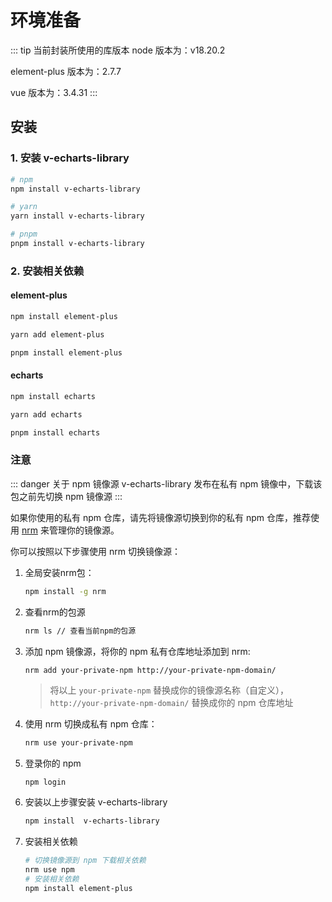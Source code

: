 # 环境准备

::: tip 当前封装所使用的库版本
node 版本为：v18.20.2

element-plus 版本为：2.7.7

vue 版本为：3.4.31
:::

## 安装

### 1. 安装 v-echarts-library

```bash
# npm
npm install v-echarts-library
```

```bash
# yarn
yarn install v-echarts-library
```

```bash
# pnpm
pnpm install v-echarts-library
```

### 2. 安装相关依赖

#### element-plus

```bash
npm install element-plus
```

```bash
yarn add element-plus
```

```bash
pnpm install element-plus
```

#### echarts

```bash
npm install echarts
```

```bash
yarn add echarts
```

```bash
pnpm install echarts
```

### 注意

::: danger 关于 npm 镜像源
v-echarts-library 发布在私有 npm 镜像中，下载该包之前先切换 npm 镜像源
:::

如果你使用的私有 npm 仓库，请先将镜像源切换到你的私有 npm 仓库，推荐使用 [nrm](https://www.npmjs.com/package/nrm)  来管理你的镜像源。

你可以按照以下步骤使用 nrm 切换镜像源：

1. 全局安装nrm包：

   ```bash
   npm install -g nrm
   ```

2. 查看nrm的包源

   ```bash
   nrm ls // 查看当前npm的包源
   ```

3. 添加 npm 镜像源，将你的 npm 私有仓库地址添加到 nrm:

   ```bash
   nrm add your-private-npm http://your-private-npm-domain/
   ```

   > 将以上 `your-private-npm` 替换成你的镜像源名称（自定义），`http://your-private-npm-domain/` 替换成你的 npm 仓库地址

4. 使用 nrm 切换成私有 npm 仓库：

   ```bash
   nrm use your-private-npm
   ```

5. 登录你的 npm 

   ```
   npm login
   ```

6. 安装以上步骤安装 v-echarts-library

   ```bash
   npm install  v-echarts-library
   ```

7. 安装相关依赖

   ```bash
   # 切换镜像源到 npm 下载相关依赖
   nrm use npm
   # 安装相关依赖
   npm install element-plus
   ```

   
